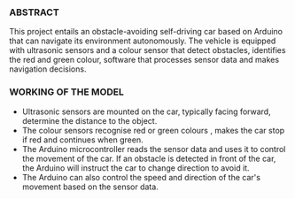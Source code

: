 ### ABSTRACT
This project entails an obstacle-avoiding self-driving car based on Arduino that can navigate its environment autonomously. The vehicle is equipped with ultrasonic sensors and a colour sensor that detect obstacles, identifies the red and green colour, software that processes sensor data and makes navigation decisions.

### WORKING OF THE MODEL
* Ultrasonic sensors are mounted on the car, typically facing forward, determine the distance to the object.
* The colour sensors recognise red or green colours , makes the car stop if red and continues when green.
* The Arduino microcontroller reads the sensor data and uses it to control the movement of the car. If an obstacle is detected in front of the car, the Arduino will instruct the car to change direction to avoid it.
* The Arduino can also control the speed and direction of the car's movement based on the sensor data. 
